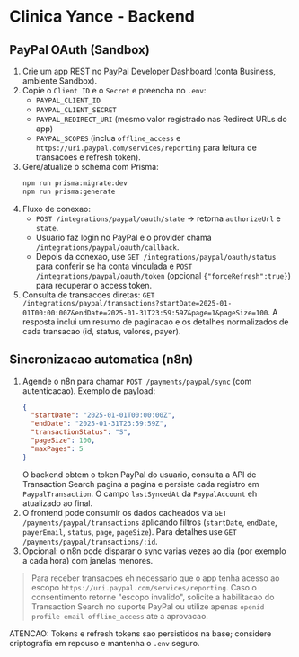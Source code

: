 # Clinica Yance - Backend

## PayPal OAuth (Sandbox)

1. Crie um app REST no PayPal Developer Dashboard (conta Business, ambiente Sandbox).
2. Copie o `Client ID` e o `Secret` e preencha no `.env`:
   - `PAYPAL_CLIENT_ID`
   - `PAYPAL_CLIENT_SECRET`
   - `PAYPAL_REDIRECT_URI` (mesmo valor registrado nas Redirect URLs do app)
   - `PAYPAL_SCOPES` (inclua `offline_access` e `https://uri.paypal.com/services/reporting` para leitura de transacoes e refresh token).
3. Gere/atualize o schema com Prisma:
   ```bash
   npm run prisma:migrate:dev
   npm run prisma:generate
   ```
4. Fluxo de conexao:
   - `POST /integrations/paypal/oauth/state` -> retorna `authorizeUrl` e `state`.
   - Usuario faz login no PayPal e o provider chama `/integrations/paypal/oauth/callback`.
   - Depois da conexao, use `GET /integrations/paypal/oauth/status` para conferir se ha conta vinculada e `POST /integrations/paypal/oauth/token` (opcional `{"forceRefresh":true}`) para recuperar o access token.
5. Consulta de transacoes diretas: `GET /integrations/paypal/transactions?startDate=2025-01-01T00:00:00Z&endDate=2025-01-31T23:59:59Z&page=1&pageSize=100`. A resposta inclui um resumo de paginacao e os detalhes normalizados de cada transacao (id, status, valores, payer).

## Sincronizacao automatica (n8n)

1. Agende o n8n para chamar `POST /payments/paypal/sync` (com autenticacao). Exemplo de payload:
   ```json
   {
     "startDate": "2025-01-01T00:00:00Z",
     "endDate": "2025-01-31T23:59:59Z",
     "transactionStatus": "S",
     "pageSize": 100,
     "maxPages": 5
   }
   ```
   O backend obtem o token PayPal do usuario, consulta a API de Transaction Search pagina a pagina e persiste cada registro em `PaypalTransaction`. O campo `lastSyncedAt` da `PaypalAccount` eh atualizado ao final.
2. O frontend pode consumir os dados cacheados via `GET /payments/paypal/transactions` aplicando filtros (`startDate`, `endDate`, `payerEmail`, `status`, `page`, `pageSize`). Para detalhes use `GET /payments/paypal/transactions/:id`.
3. Opcional: o n8n pode disparar o sync varias vezes ao dia (por exemplo a cada hora) com janelas menores.

> Para receber transacoes eh necessario que o app tenha acesso ao escopo `https://uri.paypal.com/services/reporting`. Caso o consentimento retorne "escopo invalido", solicite a habilitacao do Transaction Search no suporte PayPal ou utilize apenas `openid profile email offline_access` ate a aprovacao.

ATENCAO: Tokens e refresh tokens sao persistidos na base; considere criptografia em repouso e mantenha o `.env` seguro.
